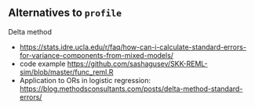 ## Alternatives to `profile`

Delta method
- https://stats.idre.ucla.edu/r/faq/how-can-i-calculate-standard-errors-for-variance-components-from-mixed-models/
- code example https://github.com/sashagusev/SKK-REML-sim/blob/master/func_reml.R
- Application to ORs in logistic regression: https://blog.methodsconsultants.com/posts/delta-method-standard-errors/
